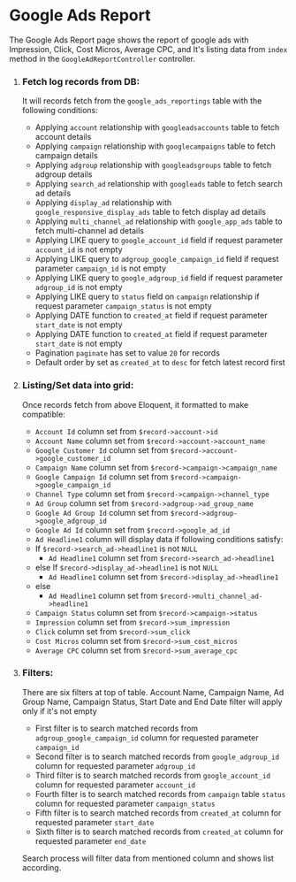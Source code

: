 # Google Ads Report

The Google Ads Report page shows the report of google ads with Impression, Click, Cost Micros, Average CPC, and It's listing data from `index` method in the `GoogleAdReportController` controller.

1. ### Fetch log records from DB:

   It will records fetch from the `google_ads_reportings` table with the following conditions:

   - Applying `account` relationship with `googleadsaccounts` table to fetch account details
   - Applying `campaign` relationship with `googlecampaigns` table to fetch campaign details
   - Applying `adgroup` relationship with `googleadsgroups` table to fetch adgroup details
   - Applying `search_ad` relationship with `googleads` table to fetch search ad details
   - Applying `display_ad` relationship with `google_responsive_display_ads` table to fetch display ad details
   - Applying `multi_channel_ad` relationship with `google_app_ads` table to fetch multi-channel ad details
   - Applying LIKE query to `google_account_id` field if request parameter `account_id` is not empty
   - Applying LIKE query to `adgroup_google_campaign_id` field if request parameter `campaign_id` is not empty
   - Applying LIKE query to `google_adgroup_id` field if request parameter `adgroup_id` is not empty
   - Applying LIKE query to `status` field on `campaign` relationship if request parameter `campaign_status` is not empty
   - Applying DATE function to `created_at` field if request parameter `start_date` is not empty
   - Applying DATE function to `created_at` field if request parameter `start_date` is not empty
   - Pagination `paginate` has set to value `20` for records
   - Default order by set as `created_at` to `desc` for fetch latest record first

2. ### Listing/Set data into grid:

   Once records fetch from above Eloquent, it formatted to make compatible:

   - `Account Id` column set from `$record->account->id`
   - `Account Name` column set from `$record->account->account_name`
   - `Google Customer Id` column set from `$record->account->google_customer_id`
   - `Campaign Name` column set from `$record->campaign->campaign_name`
   - `Google Campaign Id` column set from `$record->campaign->google_campaign_id`
   - `Channel Type` column set from `$record->campaign->channel_type`
   - `Ad Group` column set from `$record->adgroup->ad_group_name`
   - `Google Ad Group Id` column set from `$record->adgroup->google_adgroup_id`
   - `Google Ad Id` column set from `$record->google_ad_id`
   - `Ad Headline1` column will display data if following conditions satisfy:
   - If `$record->search_ad->headline1` is not `NULL`
     - `Ad Headline1` column set from `$record->search_ad->headline1`
   - else If `$record->display_ad->headline1` is not `NULL`
     - `Ad Headline1` column set from `$record->display_ad->headline1`
   - else
     - `Ad Headline1` column set from `$record->multi_channel_ad->headline1`
   - `Campaign Status` column set from `$record->campaign->status`
   - `Impression` column set from `$record->sum_impression`
   - `Click` column set from `$record->sum_click`
   - `Cost Micros` column set from `$record->sum_cost_micros`
   - `Average CPC` column set from `$record->sum_average_cpc`

3. ### Filters:

   There are six filters at top of table. Account Name, Campaign Name, Ad Group Name, Campaign Status, Start Date and End Date filter will apply only if it's not empty

   - First filter is to search matched records from `adgroup_google_campaign_id` column for requested parameter `campaign_id`
   - Second filter is to search matched records from `google_adgroup_id` column for requested parameter `adgroup_id`
   - Third filter is to search matched records from `google_account_id` column for requested parameter `account_id`
   - Fourth filter is to search matched records from `campaign` table `status` column for requested parameter `campaign_status`
   - Fifth filter is to search matched records from `created_at` column for requested parameter `start_date`
   - Sixth filter is to search matched records from `created_at` column for requested parameter `end_date`

   Search process will filter data from mentioned column and shows list according.
